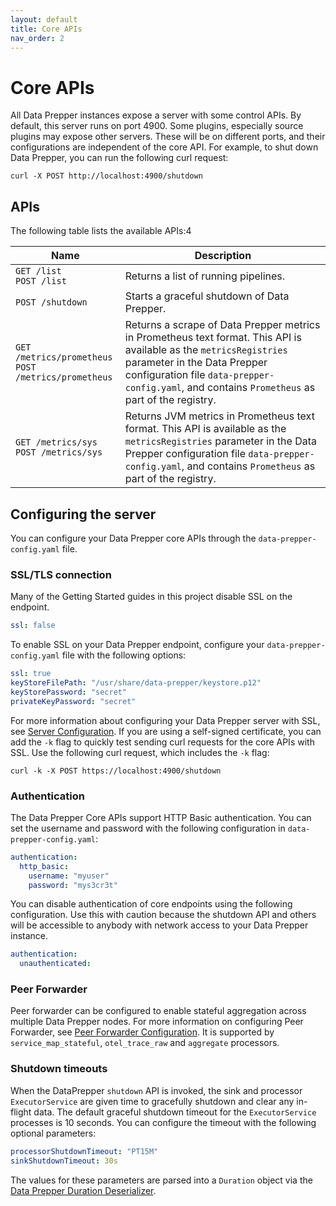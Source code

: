 ```yaml
---
layout: default
title: Core APIs
nav_order: 2
---
```


# Core APIs

All Data Prepper instances expose a server with some control APIs. By default, this server runs on port 4900. Some plugins, especially source plugins may expose other servers. These will be on different ports, and their configurations are independent of the core API. For example, to shut down Data Prepper, you can run the following curl request:

```
curl -X POST http://localhost:4900/shutdown
```

## APIs

The following table lists the available APIs:4

| Name | Description |
| --- | --- | 
| ```GET /list```<br>```POST /list``` | Returns a list of running pipelines. |
| ```POST /shutdown``` | Starts a graceful shutdown of Data Prepper. |
| ```GET /metrics/prometheus```<br>```POST /metrics/prometheus``` | Returns a scrape of Data Prepper metrics in Prometheus text format. This API is available as the  `metricsRegistries` parameter in the Data Prepper configuration file `data-prepper-config.yaml`, and contains `Prometheus` as part of the registry.
| ```GET /metrics/sys```<br>```POST /metrics/sys``` | Returns JVM metrics in Prometheus text format. This API is available as the `metricsRegistries` parameter in the Data Prepper configuration file `data-prepper-config.yaml`, and contains `Prometheus` as part of the registry.

## Configuring the server

You can configure your Data Prepper core APIs through the `data-prepper-config.yaml` file. 

### SSL/TLS connection

Many of the Getting Started guides in this project disable SSL on the endpoint.

```yaml
ssl: false
```

To enable SSL on your Data Prepper endpoint, configure your `data-prepper-config.yaml` file with the following options:

```yaml
ssl: true
keyStoreFilePath: "/usr/share/data-prepper/keystore.p12"
keyStorePassword: "secret"
privateKeyPassword: "secret"
```

For more information about configuring your Data Prepper server with SSL, see [Server Configuration](https://github.com/opensearch-project/data-prepper/blob/main/docs/configuration.md#server-configuration). If you are using a self-signed certificate, you can add the `-k` flag to quickly test sending curl requests for the core APIs with SSL. Use the following curl request, which includes the `-k` flag:


```
curl -k -X POST https://localhost:4900/shutdown
```

### Authentication

The Data Prepper Core APIs support HTTP Basic authentication. You can set the username and password with the following configuration in `data-prepper-config.yaml`:

```yaml
authentication:
  http_basic:
    username: "myuser"
    password: "mys3cr3t"
```

You can disable authentication of core endpoints using the following configuration. Use this with caution because the shutdown API and others will be accessible to anybody with network access to your Data Prepper instance.

```yaml
authentication:
  unauthenticated:
```

### Peer Forwarder

Peer forwarder can be configured to enable stateful aggregation across multiple Data Prepper nodes. For more information on configuring Peer Forwarder, see [Peer Forwarder Configuration](https://github.com/opensearch-project/data-prepper/blob/main/docs/peer_forwarder.md).
It is supported by `service_map_stateful`, `otel_trace_raw` and `aggregate` processors.

### Shutdown timeouts

When the DataPrepper `shutdown` API is invoked, the sink and processor `ExecutorService` are given time to gracefully shutdown and clear any in-flight data. The default graceful shutdown timeout for the `ExecutorService` processes is 10 seconds. You can configure the timeout with the following optional parameters:

```yaml
processorShutdownTimeout: "PT15M"
sinkShutdownTimeout: 30s
```

The values for these parameters are parsed into a `Duration` object via the [Data Prepper Duration Deserializer](https://github.com/opensearch-project/data-prepper/tree/main/data-prepper-core/src/main/java/org/opensearch/dataprepper/parser/DataPrepperDurationDeserializer.java).